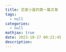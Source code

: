 ```yaml
---
title: 恋爱小屋的第一篇文章
tags:
  - null
categories:
  - null
mathjax: true
date: 2023-10-27 00:22:45
description:
---
```

